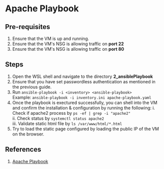 # Apache Playbook

## Pre-requisites

1. Ensure that the VM is up and running.
2. Ensure that the VM's NSG is allowing traffic on **port 22**
3. Ensure that the VM's NSG is allowing traffic on **port 80**

## Steps

1. Open the WSL shell and navigate to the directory **2_ansiblePlaybook**
2. Ensure that you have set passwordless authentication as mentioned in the previous guide.
3. Run `ansible-playbook -i <inventory> <ansible-playbook>` \
Example: `ansible-playbook -i inventory.ini apache-playbook.yaml`
4. Once the playbook is exectured successfully, you can shell into the VM and confirm the installation & configuration by running the following:
   i. Check if apache2 process by `ps -ef | grep -i "apache2"` \
   ii. Check status by `systemctl status apache2` \
   iii. Validate static html file by `ls /var/www/html/*.html`
5. Try to load the static page configured by loading the public IP of the VM on the browser.

## References

1. [Apache Playbook](https://www.youtube.com/watch?v=lQqFN1Bt0UQ&list=PLdpzxOOAlwvLxd5nmtmORCmhD5jkrNbuE&index=4)